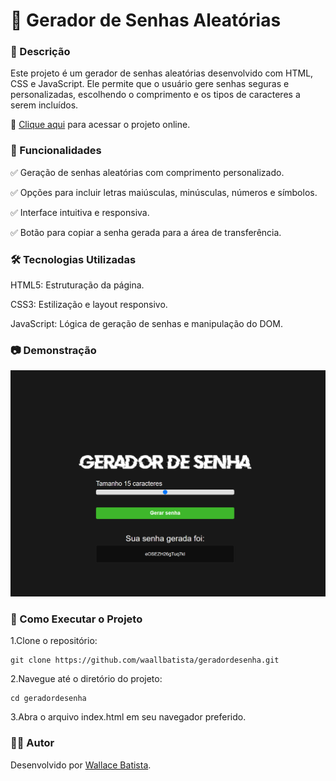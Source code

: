 # 🔐 Gerador de Senhas Aleatórias





### 📌 Descrição

  Este projeto é um gerador de senhas aleatórias desenvolvido com HTML, CSS e JavaScript. Ele permite que o usuário gere senhas seguras e personalizadas, escolhendo o comprimento e os tipos de caracteres a serem incluídos.
  
  🔗 [Clique aqui](https://waallbatista.github.io/geradordesenha/) para acessar o projeto online.

### 🚀 Funcionalidades

✅ Geração de senhas aleatórias com comprimento personalizado.

✅ Opções para incluir letras maiúsculas, minúsculas, números e símbolos.

✅ Interface intuitiva e responsiva.

✅ Botão para copiar a senha gerada para a área de transferência.

### 🛠️ Tecnologias Utilizadas

  HTML5: Estruturação da página.
  
  CSS3: Estilização e layout responsivo.
  
  JavaScript: Lógica de geração de senhas e manipulação do DOM.

### 📷 Demonstração

![](https://github.com/waallbatista/geradordesenha/blob/master/assets/Captura%20de%20tela%202025-05-06%20173249.png)

### 📂 Como Executar o Projeto

  1.Clone o repositório:

    git clone https://github.com/waallbatista/geradordesenha.git

  2.Navegue até o diretório do projeto:
  
    cd geradordesenha
  
  3.Abra o arquivo index.html em seu navegador preferido.

### 🙋‍♂️ Autor

  Desenvolvido por [Wallace Batista](https://github.com/waallbatista).
